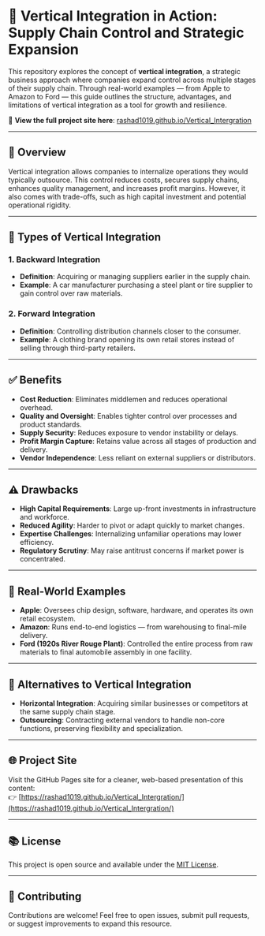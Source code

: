 # 🔗 Vertical Integration in Action: Supply Chain Control and Strategic Expansion

This repository explores the concept of **vertical integration**, a strategic business approach where companies expand control across multiple stages of their supply chain. Through real-world examples — from Apple to Amazon to Ford — this guide outlines the structure, advantages, and limitations of vertical integration as a tool for growth and resilience.

📘 **View the full project site here**: [rashad1019.github.io/Vertical_Intergration](https://rashad1019.github.io/Vertical_Intergration/)

---

## 🧠 Overview

Vertical integration allows companies to internalize operations they would typically outsource. This control reduces costs, secures supply chains, enhances quality management, and increases profit margins. However, it also comes with trade-offs, such as high capital investment and potential operational rigidity.

---

## 🔁 Types of Vertical Integration

### 1. Backward Integration
- **Definition**: Acquiring or managing suppliers earlier in the supply chain.
- **Example**: A car manufacturer purchasing a steel plant or tire supplier to gain control over raw materials.

### 2. Forward Integration
- **Definition**: Controlling distribution channels closer to the consumer.
- **Example**: A clothing brand opening its own retail stores instead of selling through third-party retailers.

---

## ✅ Benefits

- **Cost Reduction**: Eliminates middlemen and reduces operational overhead.
- **Quality and Oversight**: Enables tighter control over processes and product standards.
- **Supply Security**: Reduces exposure to vendor instability or delays.
- **Profit Margin Capture**: Retains value across all stages of production and delivery.
- **Vendor Independence**: Less reliant on external suppliers or distributors.

---

## ⚠️ Drawbacks

- **High Capital Requirements**: Large up-front investments in infrastructure and workforce.
- **Reduced Agility**: Harder to pivot or adapt quickly to market changes.
- **Expertise Challenges**: Internalizing unfamiliar operations may lower efficiency.
- **Regulatory Scrutiny**: May raise antitrust concerns if market power is concentrated.

---

## 📍 Real-World Examples

- **Apple**: Oversees chip design, software, hardware, and operates its own retail ecosystem.
- **Amazon**: Runs end-to-end logistics — from warehousing to final-mile delivery.
- **Ford (1920s River Rouge Plant)**: Controlled the entire process from raw materials to final automobile assembly in one facility.

---

## 🔄 Alternatives to Vertical Integration

- **Horizontal Integration**: Acquiring similar businesses or competitors at the same supply chain stage.
- **Outsourcing**: Contracting external vendors to handle non-core functions, preserving flexibility and specialization.

---

## 🌐 Project Site

Visit the GitHub Pages site for a cleaner, web-based presentation of this content:  
👉 [https://rashad1019.github.io/Vertical_Intergration/](https://rashad1019.github.io/Vertical_Intergration/)

---

## 📚 License

This project is open source and available under the [MIT License](LICENSE).

---

## 🙌 Contributing

Contributions are welcome! Feel free to open issues, submit pull requests, or suggest improvements to expand this resource.
